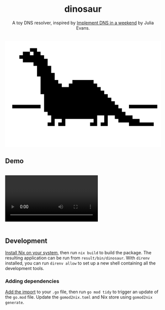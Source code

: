 <h1 align="center"> dinosaur </h1>

<p align="center">
A toy DNS resolver, inspired by <a href="https://implement-dns.wizardzines.com/index.html">Implement DNS in a weekend</a> by Julia Evans.
<br/>
<br/>
<br/>
<img src="assets/logo.png" alt="dinosaur logo">
</p>

## Demo

<br>
<video src="assets/demo.mp4" controls="controls" style="max-width: 730px;">
</video>
<br>
<br>

## Development

[Install Nix on your system](https://github.com/DeterminateSystems/nix-installer), then run `nix build` to build the package.
The resulting application can be run from `result/bin/dinosaur`.
With `direnv` installed, you can run `direnv allow` to set up a new shell containing all the development tools.

### Adding dependencies

[Add the import](https://go.dev/blog/using-go-modules) to your `.go` file, then run `go mod tidy` to trigger an update of the `go.mod` file.
Update the `gomod2nix.toml` and Nix store using `gomod2nix generate`.
